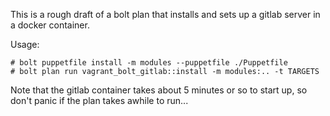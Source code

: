 This is a rough draft of a bolt plan that installs and sets up a gitlab server in a docker container.

Usage:

```
# bolt puppetfile install -m modules --puppetfile ./Puppetfile
# bolt plan run vagrant_bolt_gitlab::install -m modules:.. -t TARGETS
```

Note that the gitlab container takes about 5 minutes or so to start up, so don't panic if the plan takes awhile to run...
